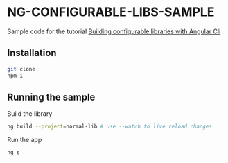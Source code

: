 # NG-CONFIGURABLE-LIBS-SAMPLE

Sample code for the tutorial [Building configurable libraries with Angular Cli]()

## Installation

```bash
git clone
npm i
```

## Running the sample

Build the library

```bash
ng build --project=normal-lib # use --watch to live reload changes
```

Run the app

```bash
ng s
```
